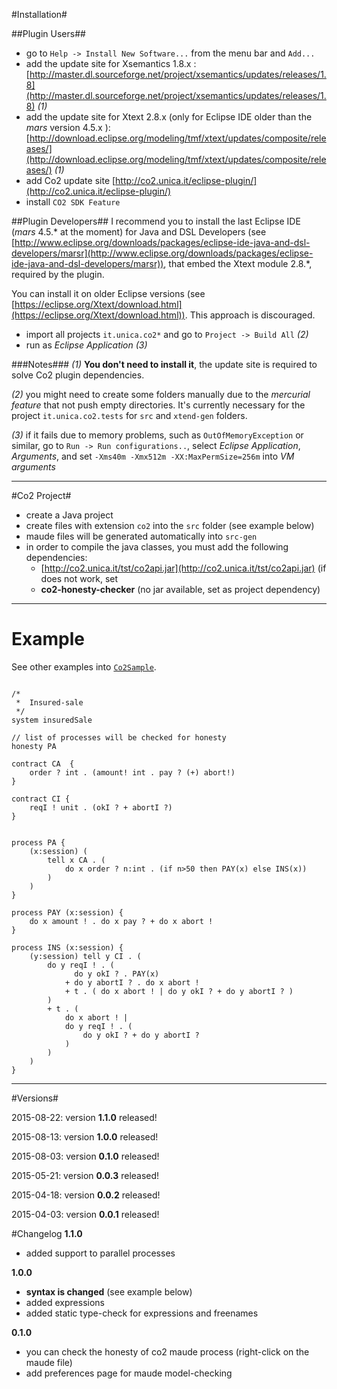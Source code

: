 #Installation#

##Plugin Users##
* go to `Help -> Install New Software...` from the menu bar and `Add...`
* add the update site for Xsemantics 1.8.x : [http://master.dl.sourceforge.net/project/xsemantics/updates/releases/1.8](http://master.dl.sourceforge.net/project/xsemantics/updates/releases/1.8) *(1)*
* add the update site for Xtext 2.8.x (only for Eclipse IDE older than the *mars* version 4.5.x ): [http://download.eclipse.org/modeling/tmf/xtext/updates/composite/releases/](http://download.eclipse.org/modeling/tmf/xtext/updates/composite/releases/) *(1)*
* add Co2 update site [http://co2.unica.it/eclipse-plugin/](http://co2.unica.it/eclipse-plugin/)
* install `CO2 SDK Feature`

##Plugin Developers##
I recommend you to install the last Eclipse IDE (*mars* 4.5.\* at the moment) for Java and DSL Developers (see [http://www.eclipse.org/downloads/packages/eclipse-ide-java-and-dsl-developers/marsr](http://www.eclipse.org/downloads/packages/eclipse-ide-java-and-dsl-developers/marsr)), that embed the Xtext module 2.8.\*, required by the plugin. 

You can install it on older Eclipse versions (see [https://eclipse.org/Xtext/download.html](https://eclipse.org/Xtext/download.html)). This approach is discouraged.

* import all projects `it.unica.co2*` and go to `Project -> Build All` *(2)*
* run as *Eclipse Application* *(3)*

###Notes###
*(1)* **You don't need to install it**, the update site is required to solve Co2 plugin dependencies.

*(2)* you might need to create some folders manually due to the *mercurial feature* that not push empty directories. It's currently necessary for the project `it.unica.co2.tests` for `src` and `xtend-gen` folders.

*(3)* if it fails due to memory problems, such as `OutOfMemoryException` or similar, go to `Run -> Run configurations..`, select *Eclipse Application*, *Arguments*, and set `-Xms40m -Xmx512m -XX:MaxPermSize=256m` into *VM arguments*

- - - - - -

#Co2 Project#
* create a Java project
* create files with extension `co2` into the `src` folder (see example below)
* maude files will be generated automatically into `src-gen`
* in order to compile the java classes, you must add the following dependencies:
    * [http://co2.unica.it/tst/co2api.jar](http://co2.unica.it/tst/co2api.jar) (if does not work, set 
    * **co2-honesty-checker** (no jar available, set as project dependency)

- - - - - -

# Example #
See other examples into [`Co2Sample`](Co2Sample).
```

/*
 *  Insured-sale
 */
system insuredSale

// list of processes will be checked for honesty
honesty PA

contract CA  {
	order ? int . (amount! int . pay ? (+) abort!)
}

contract CI {
	reqI ! unit . (okI ? + abortI ?)
}


process PA {
	(x:session) (
		tell x CA . (
			do x order ? n:int . (if n>50 then PAY(x) else INS(x))
		) 
	)
}

process PAY (x:session) {
    do x amount ! . do x pay ? + do x abort !
}
   
process INS (x:session) {
	(y:session) tell y CI . (
        do y reqI ! . ( 
              do y okI ? . PAY(x)
            + do y abortI ? . do x abort !
            + t . ( do x abort ! | do y okI ? + do y abortI ? ) 
        )
        + t . (
        	do x abort ! | 
			do y reqI ! . (
				do y okI ? + do y abortI ?
			)
        ) 
    )
}
```
- - - - -

#Versions#

2015-08-22: version **1.1.0** released!

2015-08-13: version **1.0.0** released!

2015-08-03: version **0.1.0** released!

2015-05-21: version **0.0.3** released!

2015-04-18: version **0.0.2** released!

2015-04-03: version **0.0.1** released!

#Changelog
**1.1.0**

* added support to parallel processes

**1.0.0**

* **syntax is changed** (see example below)
* added expressions
* added static type-check for expressions and freenames

**0.1.0**

* you can check the honesty of co2 maude process (right-click on the maude file)
* add preferences page for maude model-checking